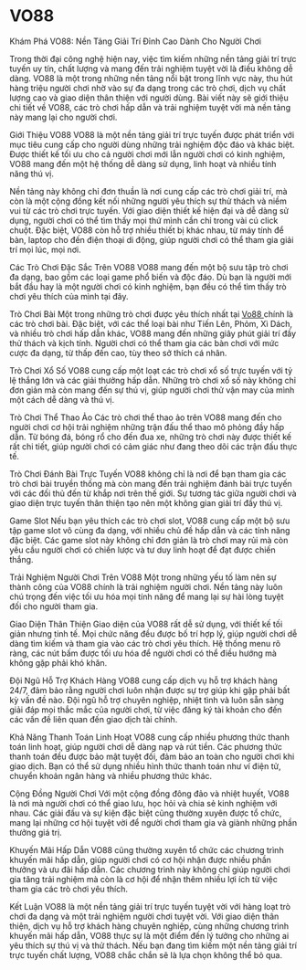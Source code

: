 # VO88
Khám Phá VO88: Nền Tảng Giải Trí Đỉnh Cao Dành Cho Người Chơi

Trong thời đại công nghệ hiện nay, việc tìm kiếm những nền tảng giải trí trực tuyến uy tín, chất lượng và mang đến trải nghiệm tuyệt vời là điều không dễ dàng. VO88 là một trong những nền tảng nổi bật trong lĩnh vực này, thu hút hàng triệu người chơi nhờ vào sự đa dạng trong các trò chơi, dịch vụ chất lượng cao và giao diện thân thiện với người dùng. Bài viết này sẽ giới thiệu chi tiết về VO88, các trò chơi hấp dẫn và trải nghiệm tuyệt vời mà nền tảng này mang lại cho người chơi.

Giới Thiệu VO88
VO88 là một nền tảng giải trí trực tuyến được phát triển với mục tiêu cung cấp cho người dùng những trải nghiệm độc đáo và khác biệt. Được thiết kế tối ưu cho cả người chơi mới lẫn người chơi có kinh nghiệm, VO88 mang đến một hệ thống dễ dàng sử dụng, linh hoạt và nhiều tính năng thú vị.

Nền tảng này không chỉ đơn thuần là nơi cung cấp các trò chơi giải trí, mà còn là một cộng đồng kết nối những người yêu thích sự thử thách và niềm vui từ các trò chơi trực tuyến. Với giao diện thiết kế hiện đại và dễ dàng sử dụng, người chơi có thể tìm thấy mọi thứ mình cần chỉ trong vài cú click chuột. Đặc biệt, VO88 còn hỗ trợ nhiều thiết bị khác nhau, từ máy tính để bàn, laptop cho đến điện thoại di động, giúp người chơi có thể tham gia giải trí mọi lúc, mọi nơi.

Các Trò Chơi Đặc Sắc Trên VO88
VO88 mang đến một bộ sưu tập trò chơi đa dạng, bao gồm các loại game phổ biến và độc đáo. Dù bạn là người mới bắt đầu hay là một người chơi có kinh nghiệm, bạn đều có thể tìm thấy trò chơi yêu thích của mình tại đây.

Trò Chơi Bài
Một trong những trò chơi được yêu thích nhất tại <a href="https://vo88.org"> Vo88 </a>  chính là các trò chơi bài. Đặc biệt, với các thể loại bài như Tiến Lên, Phỏm, Xì Dách, và nhiều trò chơi hấp dẫn khác, VO88 mang đến những giây phút giải trí đầy thử thách và kịch tính. Người chơi có thể tham gia các bàn chơi với mức cược đa dạng, từ thấp đến cao, tùy theo sở thích cá nhân.

Trò Chơi Xổ Số
VO88 cung cấp một loạt các trò chơi xổ số trực tuyến với tỷ lệ thắng lớn và các giải thưởng hấp dẫn. Những trò chơi xổ số này không chỉ đơn giản mà còn mang đến sự thú vị, giúp người chơi thử vận may của mình một cách dễ dàng và thú vị.

Trò Chơi Thể Thao Ảo
Các trò chơi thể thao ảo trên VO88 mang đến cho người chơi cơ hội trải nghiệm những trận đấu thể thao mô phỏng đầy hấp dẫn. Từ bóng đá, bóng rổ cho đến đua xe, những trò chơi này được thiết kế rất chi tiết, giúp người chơi có cảm giác như đang theo dõi các trận đấu thực tế.

Trò Chơi Đánh Bài Trực Tuyến
VO88 không chỉ là nơi để bạn tham gia các trò chơi bài truyền thống mà còn mang đến trải nghiệm đánh bài trực tuyến với các đối thủ đến từ khắp nơi trên thế giới. Sự tương tác giữa người chơi và giao diện trực tuyến thân thiện tạo nên một không gian giải trí đầy thú vị.

Game Slot
Nếu bạn yêu thích các trò chơi slot, VO88 cung cấp một bộ sưu tập game slot vô cùng đa dạng, với nhiều chủ đề hấp dẫn và các tính năng đặc biệt. Các game slot này không chỉ đơn giản là trò chơi may rủi mà còn yêu cầu người chơi có chiến lược và tư duy linh hoạt để đạt được chiến thắng.

Trải Nghiệm Người Chơi Trên VO88
Một trong những yếu tố làm nên sự thành công của VO88 chính là trải nghiệm người chơi. Nền tảng này luôn chú trọng đến việc tối ưu hóa mọi tính năng để mang lại sự hài lòng tuyệt đối cho người tham gia.

Giao Diện Thân Thiện
Giao diện của VO88 rất dễ sử dụng, với thiết kế tối giản nhưng tinh tế. Mọi chức năng đều được bố trí hợp lý, giúp người chơi dễ dàng tìm kiếm và tham gia vào các trò chơi yêu thích. Hệ thống menu rõ ràng, các nút bấm được tối ưu hóa để người chơi có thể điều hướng mà không gặp phải khó khăn.

Đội Ngũ Hỗ Trợ Khách Hàng
VO88 cung cấp dịch vụ hỗ trợ khách hàng 24/7, đảm bảo rằng người chơi luôn nhận được sự trợ giúp khi gặp phải bất kỳ vấn đề nào. Đội ngũ hỗ trợ chuyên nghiệp, nhiệt tình và luôn sẵn sàng giải đáp mọi thắc mắc của người chơi, từ việc đăng ký tài khoản cho đến các vấn đề liên quan đến giao dịch tài chính.

Khả Năng Thanh Toán Linh Hoạt
VO88 cung cấp nhiều phương thức thanh toán linh hoạt, giúp người chơi dễ dàng nạp và rút tiền. Các phương thức thanh toán đều được bảo mật tuyệt đối, đảm bảo an toàn cho người chơi khi giao dịch. Bạn có thể sử dụng nhiều hình thức thanh toán như ví điện tử, chuyển khoản ngân hàng và nhiều phương thức khác.

Cộng Đồng Người Chơi
Với một cộng đồng đông đảo và nhiệt huyết, VO88 là nơi mà người chơi có thể giao lưu, học hỏi và chia sẻ kinh nghiệm với nhau. Các giải đấu và sự kiện đặc biệt cũng thường xuyên được tổ chức, mang lại những cơ hội tuyệt vời để người chơi tham gia và giành những phần thưởng giá trị.

Khuyến Mãi Hấp Dẫn
VO88 cũng thường xuyên tổ chức các chương trình khuyến mãi hấp dẫn, giúp người chơi có cơ hội nhận được nhiều phần thưởng và ưu đãi hấp dẫn. Các chương trình này không chỉ giúp người chơi gia tăng trải nghiệm mà còn là cơ hội để nhận thêm nhiều lợi ích từ việc tham gia các trò chơi yêu thích.

Kết Luận
VO88 là một nền tảng giải trí trực tuyến tuyệt vời với hàng loạt trò chơi đa dạng và một trải nghiệm người chơi tuyệt vời. Với giao diện thân thiện, dịch vụ hỗ trợ khách hàng chuyên nghiệp, cùng những chương trình khuyến mãi hấp dẫn, VO88 thực sự là một điểm đến lý tưởng cho những ai yêu thích sự thú vị và thử thách. Nếu bạn đang tìm kiếm một nền tảng giải trí trực tuyến chất lượng, VO88 chắc chắn sẽ là lựa chọn không thể bỏ qua.
